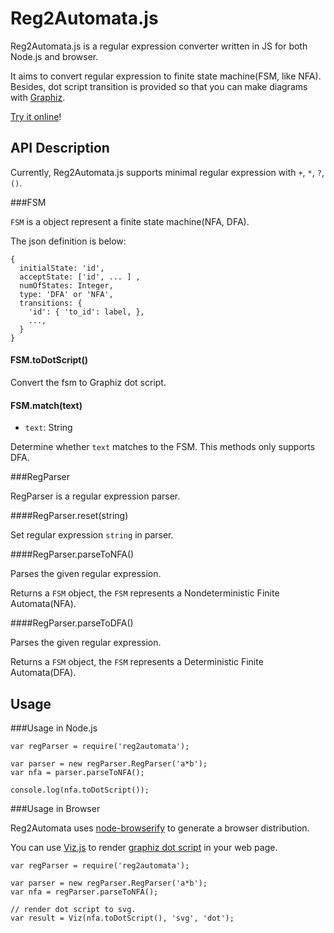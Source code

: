 # Reg2Automata.js

Reg2Automata.js is a regular expression converter written in JS for both Node.js and browser.

It aims to convert regular expression to finite state machine(FSM, like NFA).
Besides, dot script transition is provided so that you can make diagrams with [Graphiz][1].

[Try it online](http://hokein.github.io/Reg2Automata.js/)!

## API Description

Currently, Reg2Automata.js supports minimal regular expression with `+`, `*`, `?`, `()`.

###FSM

`FSM` is a object represent a finite state machine(NFA, DFA).

The json definition is below:

```
{
  initialState: 'id',
  acceptState: ['id', ... ] ,
  numOfStates: Integer,
  type: 'DFA' or 'NFA',
  transitions: {
    'id': { 'to_id': label, },
    ...,
  }
}
```

#### FSM.toDotScript()

Convert the fsm to Graphiz dot script.

#### FSM.match(text)

* `text`: String

Determine whether `text` matches to the FSM. This methods only supports DFA.

###RegParser

RegParser is a regular expression parser.

####RegParser.reset(string)

Set regular expression `string` in parser.

####RegParser.parseToNFA()

Parses the given regular expression.

Returns a `FSM` object, the `FSM` represents a Nondeterministic Finite Automata(NFA).

####RegParser.parseToDFA()

Parses the given regular expression.

Returns a `FSM` object, the `FSM` represents a Deterministic Finite Automata(DFA).

## Usage 

###Usage in Node.js

```
var regParser = require('reg2automata');

var parser = new regParser.RegParser('a*b');
var nfa = parser.parseToNFA();

console.log(nfa.toDotScript());
```

###Usage in Browser

Reg2Automata uses [node-browserify][2] to generate a browser distribution.

You can use [Viz.js][3] to render [graphiz dot script][4] in your web page.

```
var regParser = require('reg2automata');

var parser = new regParser.RegParser('a*b');
var nfa = regParser.parseToNFA();

// render dot script to svg.
var result = Viz(nfa.toDotScript(), 'svg', 'dot');
```

[1]:http://www.graphviz.org/
[2]:https://github.com/substack/node-browserify
[3]:https://github.com/mdaines/viz.js/
[4]:http://www.graphviz.org/content/dot-language
